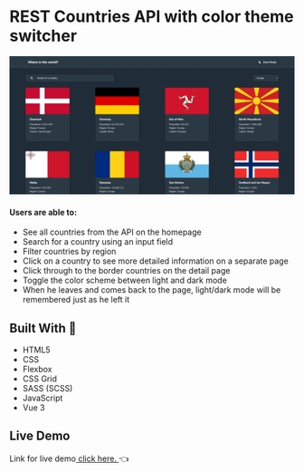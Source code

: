 # REST Countries API with color theme switcher


<img src="images/restScrShot.png">

#### Users are able to:

* See all countries from the API on the homepage
* Search for a country using an input field
* Filter countries by region
* Click on a country to see more detailed information on a separate page
* Click through to the border countries on the detail page
* Toggle the color scheme between light and dark mode
* When he leaves and comes back to the page, light/dark mode will be remembered just as he left it

 

## Built With :cowboy_hat_face:	
- HTML5
- CSS
- Flexbox
- CSS Grid
- SASS (SCSS)
- JavaScript
- Vue 3


## Live Demo
Link for live demo<a href="https://celadon-pika-5cb5e6.netlify.app/"> click here. </a> :point_left:
